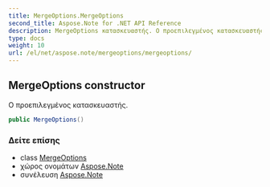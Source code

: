 ```yaml
---
title: MergeOptions.MergeOptions
second_title: Aspose.Note for .NET API Reference
description: MergeOptions κατασκευαστής. Ο προεπιλεγμένος κατασκευαστής.
type: docs
weight: 10
url: /el/net/aspose.note/mergeoptions/mergeoptions/
---
```

## MergeOptions constructor

Ο προεπιλεγμένος κατασκευαστής.

```csharp
public MergeOptions()
```

### Δείτε επίσης

* class [MergeOptions](../)
* χώρος ονομάτων [Aspose.Note](../../mergeoptions/)
* συνέλευση [Aspose.Note](../../../)



